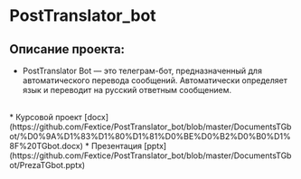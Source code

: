 # PostTranslator_bot
## Описание проекта:
* PostTranslator Bot — это телеграм-бот, предназначенный для автоматического перевода сообщений. Автоматически определяет язык и переводит на русский ответным сообщением.
<br>
* Курсовой проект [docx](https://github.com/Fextice/PostTranslator_bot/blob/master/DocumentsTGbot/%D0%9A%D1%83%D1%80%D1%81%D0%BE%D0%B2%D0%B0%D1%8F%20TGbot.docx)
* Презентация [pptx](https://github.com/Fextice/PostTranslator_bot/blob/master/DocumentsTGbot/PrezaTGbot.pptx)
